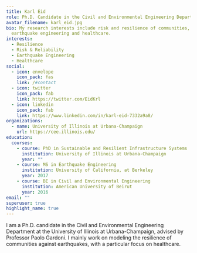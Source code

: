 ```yaml
---
title: Karl Eid
role: Ph.D. Candidate in the Civil and Environmental Engineering Department
avatar_filename: karl_eid.jpg
bio: My research interests include risk and resilience of communities,
  earthquake engineering and healthcare.
interests:
  - Resilience
  - Risk & Reliability
  - Earthquake Engineering
  - Healthcare
social:
  - icon: envelope
    icon_pack: fas
    link: /#contact
  - icon: twitter
    icon_pack: fab
    link: https://twitter.com/EidKrl
  - icon: linkedin
    icon_pack: fab
    link: https://www.linkedin.com/in/karl-eid-7332a9a8/
organizations:
  - name: University of Illinois at Urbana-Champaign
    url: https://cee.illinois.edu/
education:
  courses:
    - course: PhD in Sustainable and Resilient Infrastructure Systems
      institution: University of Illinois at Urbana-Champaign
      year: ""
    - course: MS in Earthquake Engineering
      institution: University of California, at Berkeley
      year: 2017
    - course: BE in Civil and Environmental Engineering
      institution: American University of Beirut
      year: 2016
email: ""
superuser: true
highlight_name: true
---
```

I am a Ph.D. candidate in the Civil and Environmental Engineering Department at the University of Illinois at Urbana-Champaign, advised by Professor Paolo Gardoni. I mainly work on modeling the resilience of communities against earthquakes, with a particular focus on healthcare.
